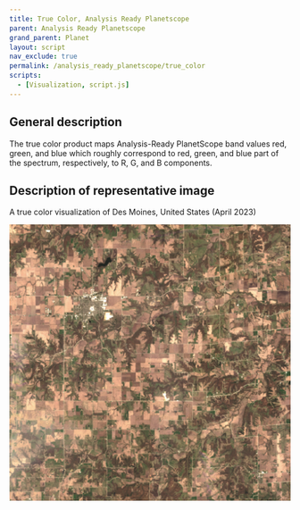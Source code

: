 ```yaml
---
title: True Color, Analysis Ready Planetscope
parent: Analysis Ready Planetscope
grand_parent: Planet
layout: script
nav_exclude: true
permalink: /analysis_ready_planetscope/true_color
scripts:
  - [Visualization, script.js]
---
```


## General description
The true color product maps Analysis-Ready PlanetScope band values red, green, and blue which roughly correspond to red, green, and blue part of the spectrum, respectively, to R, G, and B components.

## Description of representative image

A true color visualization of Des Moines, United States (April 2023)

![True Color of Des Moines](fig/fig1.png)
